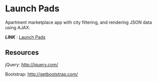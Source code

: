 # Launch Pads

Apartment marketplace app with city filtering, and rendering JSON data using AJAX.

***LINK*** : [Launch Pads](https://prxtikk-18.github.io/Launch-Pads/) 

## Resources

jQuery: http://jquery.com/

Bootstrap: http://getbootstrap.com/
